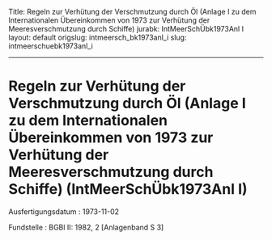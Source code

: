 Title: Regeln zur Verhütung der Verschmutzung durch Öl (Anlage I zu dem Internationalen
  Übereinkommen von 1973 zur Verhütung der Meeresverschmutzung durch Schiffe)
jurabk: IntMeerSchÜbk1973Anl I
layout: default
origslug: intmeersch_bk1973anl_i
slug: intmeerschuebk1973anl_i

---

# Regeln zur Verhütung der Verschmutzung durch Öl (Anlage I zu dem Internationalen Übereinkommen von 1973 zur Verhütung der Meeresverschmutzung durch Schiffe) (IntMeerSchÜbk1973Anl I)

Ausfertigungsdatum
:   1973-11-02

Fundstelle
:   BGBl II: 1982, 2 [Anlagenband S 3]

